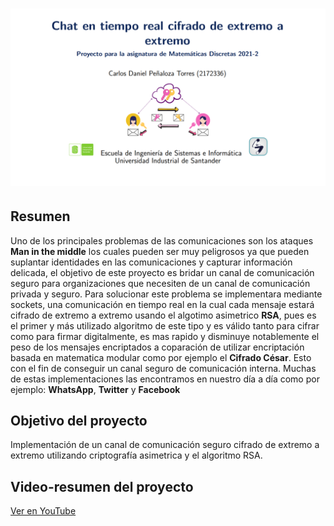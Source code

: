 
# ![logo][]

## Resumen

Uno de los principales problemas de las comunicaciones son los ataques **Man in the middle** los cuales pueden ser muy peligrosos ya que pueden suplantar identidades en las comunicaciones y capturar información delicada, el objetivo de este proyecto es bridar un canal de comunicación seguro para organizaciones que necesiten de un canal de comunicación privada y seguro.
Para solucionar este problema se implementara mediante sockets, una comunicación en tiempo real en la cual cada mensaje estará cifrado de extremo a extremo usando el algotimo asimetrico **RSA**, pues es el primer y más utilizado algoritmo de este tipo y es válido tanto para cifrar como para firmar digitalmente, es mas rapido y disminuye notablemente el peso de los mensajes encriptados a coparación de utilizar encriptación basada en matematica modular como por ejemplo el **Cifrado César**. Esto con el fin de conseguir un canal seguro de comunicación interna. Muchas de estas implementaciones las encontramos en nuestro día a día como por ejemplo:  **WhatsApp**, **Twitter** y **Facebook**

## Objetivo del proyecto

Implementación de un canal de comunicación seguro cifrado de extremo a extremo utilizando criptografía asimetrica y el algoritmo RSA.

##  Video-resumen del proyecto

[Ver en YouTube](https://youtu.be/KznU1BVes9g)

[logo]: https://github.com/Pholluxion/Proyecto-Matematicas-Discretas-2021-2-UIS/blob/main/assets/new_new_banner.png
